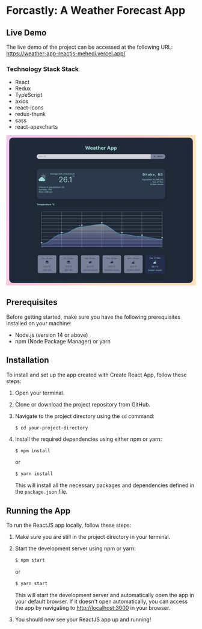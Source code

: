 # Forcastly: A Weather Forecast App

## Live Demo
The live demo of the project can be accessed at the following URL: https://weather-app-reactjs-mehedi.vercel.app/

### Technology Stack Stack

-  React
-  Redux
-  TypeScript
-  axios
-  react-icons
-  redux-thunk
-  sass
-  react-apexcharts

![Preview](https://raw.githubusercontent.com/MehedilslamRipon/Weather-app-reactjs/master/preview.png)

## Prerequisites

Before getting started, make sure you have the following prerequisites installed on your machine:

-  Node.js (version 14 or above)
-  npm (Node Package Manager) or yarn

## Installation

To install and set up the app created with Create React App, follow these steps:

1. Open your terminal.
2. Clone or download the project repository from GitHub.
3. Navigate to the project directory using the `cd` command:

   ```
   $ cd your-project-directory
   ```

4. Install the required dependencies using either npm or yarn:

   ```bash
   $ npm install
   ```

   or

   ```bash
   $ yarn install
   ```

   This will install all the necessary packages and dependencies defined in the `package.json` file.

## Running the App

To run the ReactJS app locally, follow these steps:

1. Make sure you are still in the project directory in your terminal.
2. Start the development server using npm or yarn:

   ```bash
   $ npm start
   ```

   or

   ```bash
   $ yarn start
   ```

   This will start the development server and automatically open the app in your default browser. If it doesn't open automatically, you can access the app by navigating to [http://localhost:3000](http://localhost:3000) in your browser.

3. You should now see your ReactJS app up and running!
